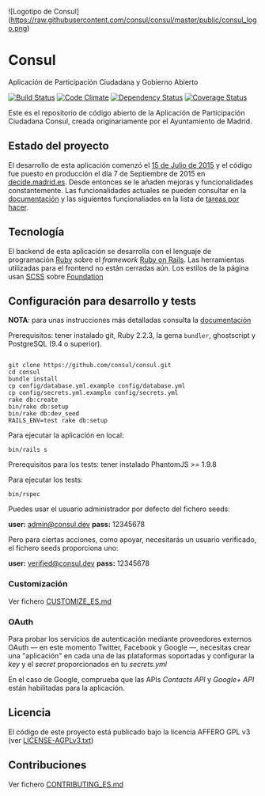 ![Logotipo de Consul]
(https://raw.githubusercontent.com/consul/consul/master/public/consul_logo.png)

# Consul

Aplicación de Participación Ciudadana y Gobierno Abierto

[![Build Status](https://travis-ci.org/consul/consul.svg?branch=master)](https://travis-ci.org/consul/consul)
[![Code Climate](https://codeclimate.com/github/consul/consul/badges/gpa.svg)](https://codeclimate.com/github/consul/consul)
[![Dependency Status](https://gemnasium.com/consul/consul.svg)](https://gemnasium.com/consul/consul)
[![Coverage Status](https://coveralls.io/repos/github/consul/consul/badge.svg?branch=master)](https://coveralls.io/github/consul/consul?branch=master)

Este es el repositorio de código abierto de la Aplicación de Participación Ciudadana Consul, creada originariamente por el Ayuntamiento de Madrid.

## Estado del proyecto

El desarrollo de esta aplicación comenzó el [15 de Julio de 2015](https://github.com/consul/consul/commit/8db36308379accd44b5de4f680a54c41a0cc6fc6) y el código fue puesto en producción el día 7 de Septiembre de 2015 en [decide.madrid.es](https://decide.madrid.es). Desde entonces se le añaden mejoras y funcionalidades constantemente. Las funcionalidades actuales se pueden consultar en la [documentación](https://github.com/consul/consul/tree/master/doc) y las siguientes funcionaliades en la lista de [tareas por hacer](https://github.com/consul/consul/issues).

## Tecnología

El backend de esta aplicación se desarrolla con el lenguaje de programación [Ruby](https://www.ruby-lang.org/) sobre el *framework* [Ruby on Rails](http://rubyonrails.org/).
Las herramientas utilizadas para el frontend no están cerradas aún. Los estilos de la página usan [SCSS](http://sass-lang.com/) sobre [Foundation](http://foundation.zurb.com/)

## Configuración para desarrollo y tests

**NOTA**: para unas instrucciones más detalladas consulta la [documentación](https://github.com/consul/consul/tree/master/doc/es/dev_test_setup.md)

Prerequisitos: tener instalado git, Ruby 2.2.3, la gema `bundler`, ghostscript y PostgreSQL (9.4 o superior).

```

git clone https://github.com/consul/consul.git
cd consul
bundle install
cp config/database.yml.example config/database.yml
cp config/secrets.yml.example config/secrets.yml
rake db:create
bin/rake db:setup
bin/rake db:dev_seed
RAILS_ENV=test rake db:setup
```

Para ejecutar la aplicación en local:
```
bin/rails s
```

Prerequisitos para los tests: tener instalado PhantomJS >= 1.9.8

Para ejecutar los tests:

```
bin/rspec
```

Puedes usar el usuario administrador por defecto del fichero seeds:

 **user:** admin@consul.dev
 **pass:** 12345678

Pero para ciertas acciones, como apoyar, necesitarás un usuario verificado, el fichero seeds proporciona uno:

 **user:** verified@consul.dev
 **pass:** 12345678

### Customización

Ver fichero [CUSTOMIZE_ES.md](CUSTOMIZE_ES.md)

### OAuth

Para probar los servicios de autenticación mediante proveedores externos OAuth — en este momento Twitter, Facebook y Google —, necesitas crear una "aplicación" en cada una de las plataformas soportadas y configurar la *key* y el *secret* proporcionados en tu *secrets.yml*

En el caso de Google, comprueba que las APIs *Contacts API* y *Google+ API* están habilitadas para la aplicación.

## Licencia

El código de este proyecto está publicado bajo la licencia AFFERO GPL v3 (ver [LICENSE-AGPLv3.txt](LICENSE-AGPLv3.txt))

## Contribuciones

Ver fichero [CONTRIBUTING_ES.md](CONTRIBUTING_ES.md)
